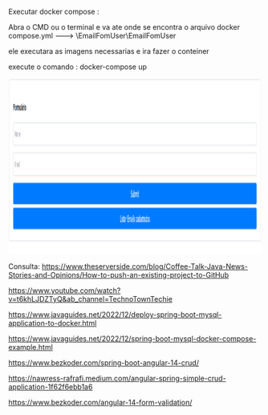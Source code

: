 
Executar docker compose :

Abra o CMD ou o terminal e va ate onde se encontra o arquivo docker compose.yml  ---> \EmailFomUser\EmailFomUser

ele executara as imagens necessarias e ira fazer o conteiner

execute o comando : docker-compose up


<img src="formsimples.png" style="width: 950px; height: 350px;">


Consulta:
https://www.theserverside.com/blog/Coffee-Talk-Java-News-Stories-and-Opinions/How-to-push-an-existing-project-to-GitHub


https://www.youtube.com/watch?v=t6khLJDZTyQ&ab_channel=TechnoTownTechie


https://www.javaguides.net/2022/12/deploy-spring-boot-mysql-application-to-docker.html


https://www.javaguides.net/2022/12/spring-boot-mysql-docker-compose-example.html


https://www.bezkoder.com/spring-boot-angular-14-crud/

https://nawress-rafrafi.medium.com/angular-spring-simple-crud-application-1f62f6ebb1a6

https://www.bezkoder.com/angular-14-form-validation/
